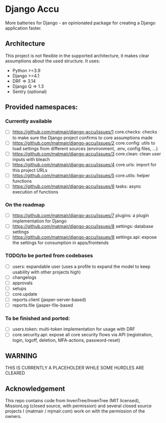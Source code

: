# Django Accu

More batteries for Django - an opinionated package for creating a Django application faster.

## Architecture
This project is not flexible in the supported architecture, it makes clear assumptions about the used structure. It uses:
- Python >=3.9
- Django >=4.1
- DRF => 3.14
- Django Q => 1.3
- Sentry (optional)

## Provided namespaces:
### Currently available
- [ ] https://github.com/matmair/django-accu/issues/1 core.checks: checks to make sure the Django project confirms to core assumptions made
- [ ] https://github.com/matmair/django-accu/issues/2 core.config: utils to load settings from different sources (environment, .env, config files, ...)
- [ ] https://github.com/matmair/django-accu/issues/3 core.clean: clean user inputs with bleach
- [ ] https://github.com/matmair/django-accu/issues/4 core.urls: import for this project URLs
- [ ] https://github.com/matmair/django-accu/issues/5 core.utils: helper functions
- [ ] https://github.com/matmair/django-accu/issues/6 tasks: async execution of functions

### On the roadmap
- [ ] https://github.com/matmair/django-accu/issues/7 plugins: a plugin implementation for Django
- [ ] https://github.com/matmair/django-accu/issues/8 settings: database settings
- [ ] https://github.com/matmair/django-accu/issues/8 settings.api: expose the settings for consumption in apps/frontends

### TODO/to be ported from codebases
- [ ] users: expandable user (uses a profile to expand the model to keep usability with other projects high)
- [ ] changelogs
- [ ] approvals
- [ ] setups
- [ ] core.update
- [ ] reports.client (jasper-server-based)
- [ ] reports.file (jasper-file-based

### To be finished and ported:
- [ ] users.token: multi-token implementation for usage with DRF
- [ ] core.security.api: expose all core security flows via API (registration, login, logoff, deletion, MFA-actions, password-reset)

## WARNING

THIS IS CURRENTLY A PLACEHOLDER WHILE SOME HURDLES ARE CLEARED

## Acknowledgement

This repo contains code from InvenTree/InvenTree (MIT licensed), MissionLog (closed source, with permission) and several closed source projects I (matmair / mjmair.com) work on with the permission of the owners.
